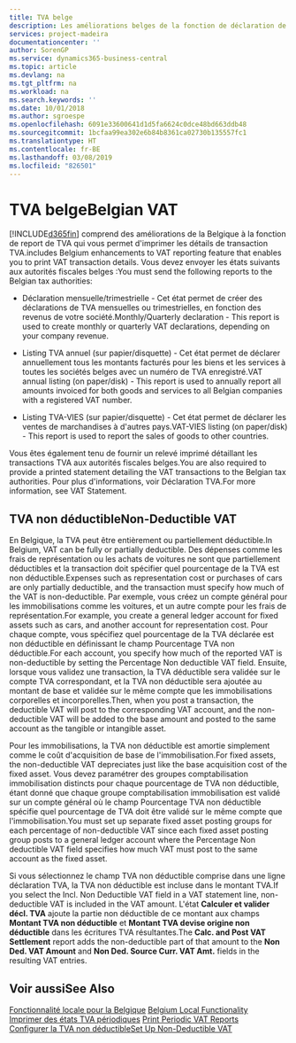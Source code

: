 ```yaml
---
title: TVA belge
description: Les améliorations belges de la fonction de déclaration de TVA vous permettent d'imprimer des détails sur les transactions TVA.
services: project-madeira
documentationcenter: ''
author: SorenGP
ms.service: dynamics365-business-central
ms.topic: article
ms.devlang: na
ms.tgt_pltfrm: na
ms.workload: na
ms.search.keywords: ''
ms.date: 10/01/2018
ms.author: sgroespe
ms.openlocfilehash: 6091e33600641d1d5fa6624c0dce48bd663ddb48
ms.sourcegitcommit: 1bcfaa99ea302e6b84b8361ca02730b135557fc1
ms.translationtype: HT
ms.contentlocale: fr-BE
ms.lasthandoff: 03/08/2019
ms.locfileid: "826501"
---
```

# <a name="belgian-vat"></a><span data-ttu-id="6b4e5-103">TVA belge</span><span class="sxs-lookup"><span data-stu-id="6b4e5-103">Belgian VAT</span></span>
[!INCLUDE[d365fin](../../includes/d365fin_md.md)] <span data-ttu-id="6b4e5-104">comprend des améliorations de la Belgique à la fonction de report de TVA qui vous permet d'imprimer les détails de transaction TVA.</span><span class="sxs-lookup"><span data-stu-id="6b4e5-104">includes Belgium enhancements to VAT reporting feature that enables you to print VAT transaction details.</span></span> <span data-ttu-id="6b4e5-105">Vous devez envoyer les états suivants aux autorités fiscales belges :</span><span class="sxs-lookup"><span data-stu-id="6b4e5-105">You must send the following reports to the Belgian tax authorities:</span></span>  

-   <span data-ttu-id="6b4e5-106">Déclaration mensuelle/trimestrielle - Cet état permet de créer des déclarations de TVA mensuelles ou trimestrielles, en fonction des revenus de votre société.</span><span class="sxs-lookup"><span data-stu-id="6b4e5-106">Monthly/Quarterly declaration - This report is used to create monthly or quarterly VAT declarations, depending on your company revenue.</span></span>  

-   <span data-ttu-id="6b4e5-107">Listing TVA annuel (sur papier/disquette) - Cet état permet de déclarer annuellement tous les montants facturés pour les biens et les services à toutes les sociétés belges avec un numéro de TVA enregistré.</span><span class="sxs-lookup"><span data-stu-id="6b4e5-107">VAT annual listing (on paper/disk) - This report is used to annually report all amounts invoiced for both goods and services to all Belgian companies with a registered VAT number.</span></span>  

-   <span data-ttu-id="6b4e5-108">Listing TVA-VIES (sur papier/disquette) - Cet état permet de déclarer les ventes de marchandises à d'autres pays.</span><span class="sxs-lookup"><span data-stu-id="6b4e5-108">VAT-VIES listing (on paper/disk) - This report is used to report the sales of goods to other countries.</span></span>  

<span data-ttu-id="6b4e5-109">Vous êtes également tenu de fournir un relevé imprimé détaillant les transactions TVA aux autorités fiscales belges.</span><span class="sxs-lookup"><span data-stu-id="6b4e5-109">You are also required to provide a printed statement detailing the VAT transactions to the Belgian tax authorities.</span></span> <span data-ttu-id="6b4e5-110">Pour plus d'informations, voir Déclaration TVA.</span><span class="sxs-lookup"><span data-stu-id="6b4e5-110">For more information, see VAT Statement.</span></span>  

## <a name="non-deductible-vat"></a><span data-ttu-id="6b4e5-111">TVA non déductible</span><span class="sxs-lookup"><span data-stu-id="6b4e5-111">Non-Deductible VAT</span></span>  
 <span data-ttu-id="6b4e5-112">En Belgique, la TVA peut être entièrement ou partiellement déductible.</span><span class="sxs-lookup"><span data-stu-id="6b4e5-112">In Belgium, VAT can be fully or partially deductible.</span></span> <span data-ttu-id="6b4e5-113">Des dépenses comme les frais de représentation ou les achats de voitures ne sont que partiellement déductibles et la transaction doit spécifier quel pourcentage de la TVA est non déductible.</span><span class="sxs-lookup"><span data-stu-id="6b4e5-113">Expenses such as representation cost or purchases of cars are only partially deductible, and the transaction must specify how much of the VAT is non-deductible.</span></span> <span data-ttu-id="6b4e5-114">Par exemple, vous créez un compte général pour les immobilisations comme les voitures, et un autre compte pour les frais de représentation.</span><span class="sxs-lookup"><span data-stu-id="6b4e5-114">For example, you create a general ledger account for fixed assets such as cars, and another account for representation cost.</span></span> <span data-ttu-id="6b4e5-115">Pour chaque compte, vous spécifiez quel pourcentage de la TVA déclarée est non déductible en définissant le champ Pourcentage TVA non déductible.</span><span class="sxs-lookup"><span data-stu-id="6b4e5-115">For each account, you specify how much of the reported VAT is non-deductible by setting the Percentage Non deductible VAT field.</span></span> <span data-ttu-id="6b4e5-116">Ensuite, lorsque vous validez une transaction, la TVA déductible sera validée sur le compte TVA correspondant, et la TVA non déductible sera ajoutée au montant de base et validée sur le même compte que les immobilisations corporelles et incorporelles.</span><span class="sxs-lookup"><span data-stu-id="6b4e5-116">Then, when you post a transaction, the deductible VAT will post to the corresponding VAT account, and the non-deductible VAT will be added to the base amount and posted to the same account as the tangible or intangible asset.</span></span>  

 <span data-ttu-id="6b4e5-117">Pour les immobilisations, la TVA non déductible est amortie simplement comme le coût d'acquisition de base de l'immobilisation.</span><span class="sxs-lookup"><span data-stu-id="6b4e5-117">For fixed assets, the non-deductible VAT depreciates just like the base acquisition cost of the fixed asset.</span></span> <span data-ttu-id="6b4e5-118">Vous devez paramétrer des groupes comptabilisation immobilisation distincts pour chaque pourcentage de TVA non déductible, étant donné que chaque groupe comptabilisation immobilisation est validé sur un compte général où le champ Pourcentage TVA non déductible spécifie quel pourcentage de TVA doit être validé sur le même compte que l'immobilisation.</span><span class="sxs-lookup"><span data-stu-id="6b4e5-118">You must set up separate fixed asset posting groups for each percentage of non-deductible VAT since each fixed asset posting group posts to a general ledger account where the Percentage Non deductible VAT field specifies how much VAT must post to the same account as the fixed asset.</span></span>  

 <span data-ttu-id="6b4e5-119">Si vous sélectionnez le champ TVA non déductible comprise dans une ligne déclaration TVA, la TVA non déductible est incluse dans le montant TVA.</span><span class="sxs-lookup"><span data-stu-id="6b4e5-119">If you select the Incl. Non Deductible VAT field in a VAT statement line, non-deductible VAT is included in the VAT amount.</span></span> <span data-ttu-id="6b4e5-120">L'état **Calculer et valider décl. TVA** ajoute la partie non déductible de ce montant aux champs **Montant TVA non déductible** et **Montant TVA devise origine non déductible** dans les écritures TVA résultantes.</span><span class="sxs-lookup"><span data-stu-id="6b4e5-120">The **Calc. and Post VAT Settlement** report adds the non-deductible part of that amount to the **Non Ded. VAT Amount** and **Non Ded. Source Curr. VAT Amt.** fields in the resulting VAT entries.</span></span>  

## <a name="see-also"></a><span data-ttu-id="6b4e5-121">Voir aussi</span><span class="sxs-lookup"><span data-stu-id="6b4e5-121">See Also</span></span>  
 <span data-ttu-id="6b4e5-122">[Fonctionnalité locale pour la Belgique](belgium-local-functionality.md) </span><span class="sxs-lookup"><span data-stu-id="6b4e5-122">[Belgium Local Functionality](belgium-local-functionality.md) </span></span>  
 <span data-ttu-id="6b4e5-123">[Imprimer des états TVA périodiques](how-to-print-periodic-vat-reports.md) </span><span class="sxs-lookup"><span data-stu-id="6b4e5-123">[Print Periodic VAT Reports](how-to-print-periodic-vat-reports.md) </span></span>  
 [<span data-ttu-id="6b4e5-124">Configurer la TVA non déductible</span><span class="sxs-lookup"><span data-stu-id="6b4e5-124">Set Up Non-Deductible VAT</span></span>](how-to-set-up-non-deductible-vat.md)
